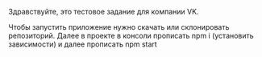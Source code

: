 Здравствуйте, это тестовое задание для компании VK.

Чтобы запустить приложение нужно скачать или склонировать репозиторий.
Далее в проекте в консоли прописать npm i (установить зависимости) и далее прописать npm start

